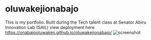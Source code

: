 # oluwakejionabajo
This is my portfolio. Built during the Tech talent class at Senator Abiru Innovation Lab (SAIL)
view deployment here https://onabajooluwakeji.github.io/oluwakejionabajo/
![screenshot](https://user-images.githubusercontent.com/62175369/163401973-5714dd3a-6b86-438c-b4f6-51de3cd0dae0.png)
